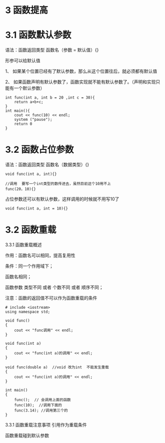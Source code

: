 # 3 函数提高
# 3.1 函数默认参数
语法：函数返回类型 函数名（参数 = 默认值）{}

形参可以给默认值

1、 如果某个位置已经有了默认参数，那么从这个位置往后，就必须都有默认值

2、 如果函数声明有默认参数了，函数实现就不能有默认参数了。（声明和实现只能有一个默认参数）

    int func(int a, int b = 20 ,int c = 30){
        return a+b+c;
    }
    int main(){
        cout << func(10) << endl;
        system ("pause");
        return 0 
    }
 
# 3.2 函数占位参数
语法：函数返回类型 函数名（数据类型）{}

    void func(int a, int){}

    //调用  要写一个int类型的数传进去，虽然目前这个10用不上
    func(20，10){}
    
占位参数还可以有默认参数，这样调用的时候就不用写10了

    void func(int a, int = 10){}


# 3.2 函数重载
3.3.1 函数重载概述

作用：函数名可以相同，提高复用性

条件：同一个作用域下；

函数名相同；

函数参数  类型不同  或者  个数不同  或者 顺序不同；

注意：函数的返回值不可以作为函数重载的条件

    # include <iostream>
    using namespace std;
    
    void func()
    {   
        cout << "func调用" << endl;    
    } 
    
    void func(int a)
    {   
        cout << "func(int a)的调用" << endl;    
    } 
    
    void func(double a)  //void 改为int  不能发生重载
    {   
        cout << "func(int a)的调用" << endl;    
    } 
    
    int main()
    {
        func();  // 会调用上面的函数
        func(10);  //调用下面的 
        func(3.14); //调用第三个的 
    }

3.3.1 函数重载注意事项
引用作为重载条件

函数重载碰到默认参数
